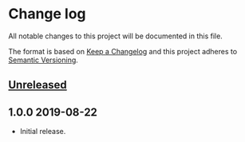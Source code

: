 # Change log

All notable changes to this project will be documented in this file.

The format is based on [Keep a Changelog](http://keepachangelog.com/)
and this project adheres to [Semantic Versioning](http://semver.org/).

## [Unreleased]
## 1.0.0 2019-08-22
* Initial release.

[Unreleased]: https://github.com/drupaltest/queue-runner-trait/compare/v1.0.0...HEAD

